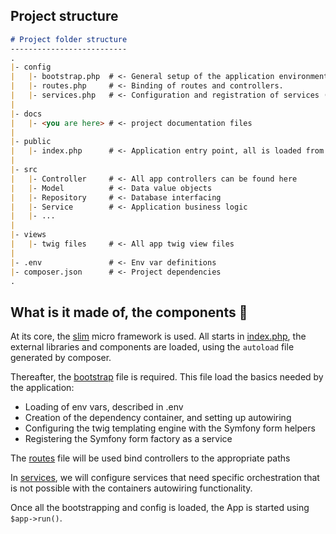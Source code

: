## Project structure

```markdown
# Project folder structure 
--------------------------
.
|- config
|   |- bootstrap.php  # <- General setup of the application environment.
|   |- routes.php     # <- Binding of routes and controllers.
|   |- services.php   # <- Configuration and registration of services (most dependencies are autowired).
|
|- docs
|   |- <you are here> # <- project documentation files
|
|- public
|   |- index.php      # <- Application entry point, all is loaded from here.
|
|- src
|   |- Controller     # <- All app controllers can be found here
|   |- Model          # <- Data value objects
|   |- Repository     # <- Database interfacing
|   |- Service        # <- Application business logic
|   |- ...
|
|- views
|   |- twig files     # <- All app twig view files
|
|- .env               # <- Env var definitions
|- composer.json      # <- Project dependencies
.
```

## What is it made of, the components 🧱

At its core, the [slim](https://www.slimframework.com) micro framework is used.
All starts in [index.php](../public/index.php), the external libraries and components
are loaded, using the `autoload` file generated by composer.

Thereafter, the [bootstrap](../config/bootstrap.php) file is required. This file load the basics needed by the application:

- Loading of env vars, described in .env
- Creation of the dependency container, and setting up autowiring
- Configuring the twig templating engine with the Symfony form helpers
- Registering the Symfony form factory as a service

The [routes](../config/routes.php) file will be used bind controllers to the appropriate paths

In [services](../config/services.php), we will configure services that need specific orchestration
that is not possible with the containers autowiring functionality.

Once all the bootstrapping and config is loaded, the App is started using `$app->run()`.
